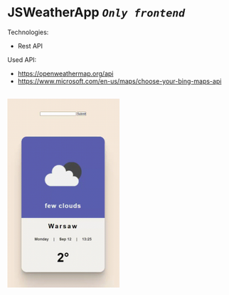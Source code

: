 # JSWeatherApp *`Only frontend`*
Technologies:
  - Rest API

Used API: 
  - https://openweathermap.org/api
  - https://www.microsoft.com/en-us/maps/choose-your-bing-maps-api
</br>
 <img src="https://github.com/Azkii/JSWeatherApp/blob/master/readme%20files/weatherApp1.gif" align="center"  width="50%">
